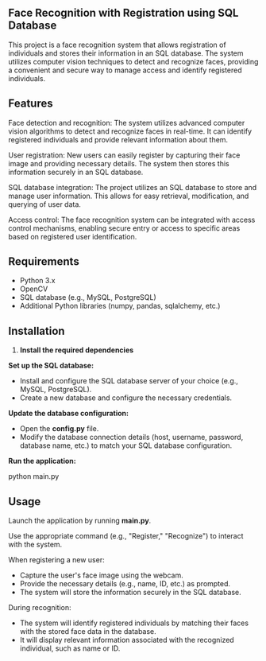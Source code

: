 <h2><strong>Face Recognition with Registration using SQL Database</strong></h2><p>This project is a face recognition system that allows registration of individuals and stores their information in an SQL database. The system utilizes computer vision techniques to detect and recognize faces, providing a convenient and secure way to manage access and identify registered individuals.</p><h2><strong>Features</strong></h2><p>Face detection and recognition: The system utilizes advanced computer vision algorithms to detect and recognize faces in real-time. It can identify registered individuals and provide relevant information about them.</p><p>User registration: New users can easily register by capturing their face image and providing necessary details. The system then stores this information securely in an SQL database.</p><p>SQL database integration: The project utilizes an SQL database to store and manage user information. This allows for easy retrieval, modification, and querying of user data.</p><p>Access control: The face recognition system can be integrated with access control mechanisms, enabling secure entry or access to specific areas based on registered user identification.</p><h2><strong>Requirements</strong></h2><ul><li>Python 3.x</li><li>OpenCV</li><li>SQL database (e.g., MySQL, PostgreSQL)</li><li>Additional Python libraries (numpy, pandas, sqlalchemy, etc.)</li></ul><h2><strong>Installation</strong></h2><ol><li><strong>Install the required dependencies</strong></li></ol><p><strong>Set up the SQL database:</strong></p><ul><li>Install and configure the SQL database server of your choice (e.g., MySQL, PostgreSQL).</li><li>Create a new database and configure the necessary credentials.</li></ul><p><strong>Update the database configuration:</strong></p><ul><li>Open the <strong>config.py</strong> file.</li><li>Modify the database connection details (host, username, password, database name, etc.) to match your SQL database configuration.</li></ul><p><strong>Run the application:</strong></p><p>python main.py</p><h2><strong>Usage</strong></h2><p>Launch the application by running <strong>main.py</strong>.</p><p>Use the appropriate command (e.g., "Register," "Recognize") to interact with the system.</p><p>When registering a new user:</p><ul><li>Capture the user's face image using the webcam.</li><li>Provide the necessary details (e.g., name, ID, etc.) as prompted.</li><li>The system will store the information securely in the SQL database.</li></ul><p>During recognition:</p><ul><li>The system will identify registered individuals by matching their faces with the stored face data in the database.</li><li>It will display relevant information associated with the recognized individual, such as name or ID.</li></ul>
